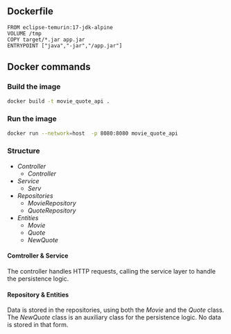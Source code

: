 
## Dockerfile

```
FROM eclipse-temurin:17-jdk-alpine
VOLUME /tmp
COPY target/*.jar app.jar
ENTRYPOINT ["java","-jar","/app.jar"]
```

## Docker commands

### Build the image


```bash
docker build -t movie_quote_api .
```

### Run the image

```bash
docker run --network=host  -p 8080:8080 movie_quote_api
```

### Structure

* *Controller*
    * *Controller*
* *Service*
    * *Serv*
* *Repositories*
    * *MovieRepository*
    * *QuoteRepository*
* *Entities*
    * *Movie*
    * *Quote*
    * *NewQuote*


#### Comtroller & Service
The controller handles HTTP requests, calling the service layer to handle the persistence logic. 


#### Repository & Entities
Data is stored in the repositories, using both the *Movie* and the *Quote* class.  
The *NewQuote* class is an auxiliary class for the persistence logic. No data is stored in that form.
